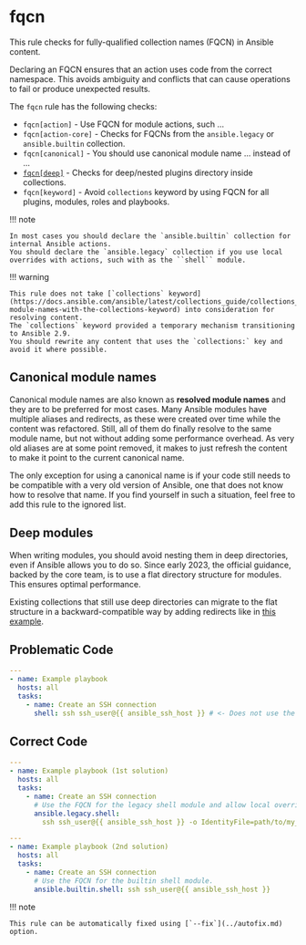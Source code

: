 # fqcn

This rule checks for fully-qualified collection names (FQCN) in Ansible content.

Declaring an FQCN ensures that an action uses code from the correct namespace.
This avoids ambiguity and conflicts that can cause operations to fail or produce
unexpected results.

The `fqcn` rule has the following checks:

- `fqcn[action]` - Use FQCN for module actions, such ...
- `fqcn[action-core]` - Checks for FQCNs from the `ansible.legacy` or
  `ansible.builtin` collection.
- `fqcn[canonical]` - You should use canonical module name ... instead of ...
- [`fqcn[deep]`](#deep-modules) - Checks for deep/nested plugins directory
  inside collections.
- `fqcn[keyword]` - Avoid `collections` keyword by using FQCN for all plugins,
  modules, roles and playbooks.

!!! note

    In most cases you should declare the `ansible.builtin` collection for internal Ansible actions.
    You should declare the `ansible.legacy` collection if you use local overrides with actions, such with as the ``shell`` module.

!!! warning

    This rule does not take [`collections` keyword](https://docs.ansible.com/ansible/latest/collections_guide/collections_using_playbooks.html#simplifying-module-names-with-the-collections-keyword) into consideration for resolving content.
    The `collections` keyword provided a temporary mechanism transitioning to Ansible 2.9.
    You should rewrite any content that uses the `collections:` key and avoid it where possible.

## Canonical module names

Canonical module names are also known as **resolved module names** and they are
to be preferred for most cases. Many Ansible modules have multiple aliases and
redirects, as these were created over time while the content was refactored.
Still, all of them do finally resolve to the same module name, but not without
adding some performance overhead. As very old aliases are at some point removed,
it makes to just refresh the content to make it point to the current canonical
name.

The only exception for using a canonical name is if your code still needs to be
compatible with a very old version of Ansible, one that does not know how to
resolve that name. If you find yourself in such a situation, feel free to add
this rule to the ignored list.

## Deep modules

When writing modules, you should avoid nesting them in deep directories, even if
Ansible allows you to do so. Since early 2023, the official guidance, backed by
the core team, is to use a flat directory structure for modules. This ensures
optimal performance.

Existing collections that still use deep directories can migrate to the flat
structure in a backward-compatible way by adding redirects like in
[this example](https://github.com/ansible-collections/community.general/blob/main/meta/runtime.yml#L227-L233).

## Problematic Code

```yaml
---
- name: Example playbook
  hosts: all
  tasks:
    - name: Create an SSH connection
      shell: ssh ssh_user@{{ ansible_ssh_host }} # <- Does not use the FQCN for the shell module.
```

## Correct Code

```yaml
---
- name: Example playbook (1st solution)
  hosts: all
  tasks:
    - name: Create an SSH connection
      # Use the FQCN for the legacy shell module and allow local overrides.
      ansible.legacy.shell:
        ssh ssh_user@{{ ansible_ssh_host }} -o IdentityFile=path/to/my_rsa
```

```yaml
---
- name: Example playbook (2nd solution)
  hosts: all
  tasks:
    - name: Create an SSH connection
      # Use the FQCN for the builtin shell module.
      ansible.builtin.shell: ssh ssh_user@{{ ansible_ssh_host }}
```

!!! note

    This rule can be automatically fixed using [`--fix`](../autofix.md) option.
